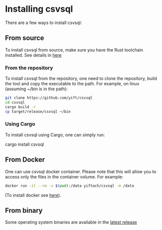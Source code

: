 # Installing csvsql
There are a few ways to install csvsql:
## From source
To install csvsql from source, make sure you have the Rust toolchain installed. See details in [here](https://www.rust-lang.org/tools/install)

### From the repository
To install csvsql from the repository, one need to clone the repository, build the tool and copy the executable to the path. For example, on linux (assuming ~/bin is in the path):

```bash
git clone https://github.com/yift/csvsql
cd csvsql
cargo build -r
cp target/release/csvsql ~/bin
```


### Using Cargo
To install csvsql using Cargo, one can simply run:

cargo install csvsql


## From Docker
One can use csvsql docker container. Please note that this will allow you to access only the files in the container volume. For example:

```bash
docker run -it --rm -v $(pwd):/data yiftach/csvsql -m /data
```
(To install docker see [here](https://docs.docker.com/engine/install/)).


## From binary
Some operating system binaries are available in the [latest release](https://github.com/yift/csvsql/releases/latest)
